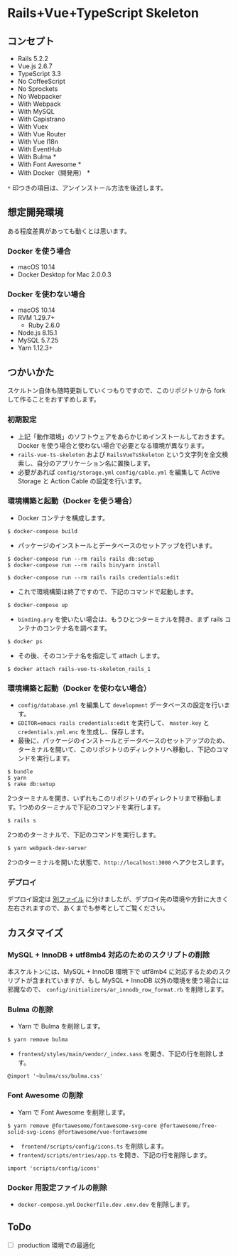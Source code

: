 # Rails+Vue+TypeScript Skeleton

## コンセプト
- Rails 5.2.2
- Vue.js 2.6.7
- TypeScript 3.3
- No CoffeeScript
- No Sprockets
- No Webpacker
- With Webpack
- With MySQL
- With Capistrano
- With Vuex
- With Vue Router
- With Vue I18n
- With EventHub
- With Bulma *
- With Font Awesome *
- With Docker（開発用） *

`*` 印つきの項目は、アンインストール方法を後述します。

## 想定開発環境

ある程度差異があっても動くとは思います。

### Docker を使う場合

- macOS 10.14
- Docker Desktop for Mac 2.0.0.3

### Docker を使わない場合

- macOS 10.14
- RVM 1.29.7+
  - Ruby 2.6.0
- Node.js 8.15.1
- MySQL 5.7.25
- Yarn 1.12.3+

## つかいかた

スケルトン自体も随時更新していくつもりですので、このリポジトリから fork して作ることをおすすめします。

### 初期設定

- 上記「動作環境」のソフトウェアをあらかじめインストールしておきます。Docker を使う場合と使わない場合で必要となる環境が異なります。
- `rails-vue-ts-skeleton` および `RailsVueTsSkeleton` という文字列を全文検索し、自分のアプリケーション名に置換します。
- 必要があれば `config/storage.yml` `config/cable.yml` を編集して Active Storage と Action Cable の設定を行います。

### 環境構築と起動（Docker を使う場合）

- Docker コンテナを構成します。

```
$ docker-compose build
```

- パッケージのインストールとデータベースのセットアップを行います。

```
$ docker-compose run --rm rails rails db:setup
$ docker-compose run --rm rails bin/yarn install
```

```
$ docker-compose run --rm rails rails credentials:edit
```

- これで環境構築は終了ですので、下記のコマンドで起動します。

```
$ docker-compose up
```

- `binding.pry` を使いたい場合は、もうひとつターミナルを開き、まず rails コンテナのコンテナ名を調べます。

```
$ docker ps
```

- その後、そのコンテナ名を指定して attach します。

```
$ docker attach rails-vue-ts-skeleton_rails_1
```


### 環境構築と起動（Docker を使わない場合）

- `config/database.yml` を編集して `development` データベースの設定を行います。
- `EDITOR=emacs rails credentials:edit` を実行して、 `master.key` と `credentials.yml.enc` を生成し、保存します。
- 最後に、パッケージのインストールとデータベースのセットアップのため、ターミナルを開いて、このリポジトリのディレクトリへ移動し、下記のコマンドを実行します。

```
$ bundle
$ yarn
$ rake db:setup
```

2つターミナルを開き、いずれもこのリポジトリのディレクトリまで移動します。1つめのターミナルで下記のコマンドを実行します。

```
$ rails s
```

2つめのターミナルで、下記のコマンドを実行します。

```
$ yarn webpack-dev-server
```

2つのターミナルを開いた状態で、`http://localhost:3000` へアクセスします。

### デプロイ

デプロイ設定は [別ファイル](/doc/DEPLOY.md) に分けましたが、デプロイ先の環境や方針に大きく左右されますので、あくまでも参考としてご覧ください。

## カスタマイズ

### MySQL + InnoDB + utf8mb4 対応のためのスクリプトの削除
本スケルトンには、MySQL + InnoDB 環境下で utf8mb4 に対応するためのスクリプトが含まれていますが、もし MySQL + InnoDB 以外の環境を使う場合には邪魔なので、 `config/initializers/ar_innodb_row_format.rb` を削除します。

### Bulma の削除
- Yarn で Bulma を削除します。

```
$ yarn remove bulma
```

- `frontend/styles/main/vendor/_index.sass` を開き、下記の行を削除します。

```
@import '~bulma/css/bulma.css'
```

### Font Awesome の削除
- Yarn で Font Awesome を削除します。

```
$ yarn remove @fortawesome/fontawesome-svg-core @fortawesome/free-solid-svg-icons @fortawesome/vue-fontawesome
```

- ` frontend/scripts/config/icons.ts` を削除します。
- `frontend/scripts/entries/app.ts` を開き、下記の行を削除します。

```
import 'scripts/config/icons'
```

### Docker 用設定ファイルの削除
- `docker-compose.yml` `Dockerfile.dev` `.env.dev` を削除します。


## ToDo
- [ ] production 環境での最適化
